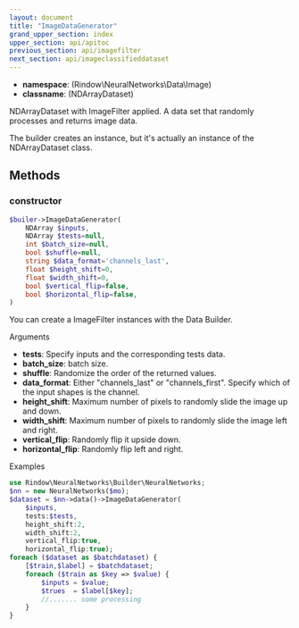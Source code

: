```yaml
---
layout: document
title: "ImageDataGenerator"
grand_upper_section: index
upper_section: api/apitoc
previous_section: api/imagefilter
next_section: api/imageclassifieddataset
---
```


- **namespace**: (Rindow\NeuralNetworks\Data\Image)
- **classname**: (NDArrayDataset)

NDArrayDataset with ImageFilter applied.
A data set that randomly processes and returns image data.

The builder creates an instance, but it's actually an instance of the NDArrayDataset class.

Methods
-------

### constructor
```php
$builer->ImageDataGenerator(
    NDArray $inputs,
    NDArray $tests=null,
    int $batch_size=null,
    bool $shuffle=null,
    string $data_format='channels_last',
    float $height_shift=0,
    float $width_shift=0,
    bool $vertical_flip=false,
    bool $horizontal_flip=false,
)
```
You can create a ImageFilter instances with the Data Builder.

Arguments

- **tests**: Specify inputs and the corresponding tests data.
- **batch_size**: batch size.
- **shuffle**: Randomize the order of the returned values.
- **data_format**: Either "channels_last" or "channels_first". Specify which of the input shapes is the channel.
- **height_shift**: Maximum number of pixels to randomly slide the image up and down.
- **width_shift**: Maximum number of pixels to randomly slide the image left and right.
- **vertical_flip**: Randomly flip it upside down.
- **horizontal_flip**: Randomly flip left and right.

Examples

```php
use Rindow\NeuralNetworks\Builder\NeuralNetworks;
$nn = new NeuralNetworks($mo);
$dataset = $nn->data()->ImageDataGenerator(
    $inputs,
    tests:$tests,
    height_shift:2,
    width_shift:2,
    vertical_flip:true,
    horizontal_flip:true);
foreach ($dataset as $batchdataset) {
    [$train,$label] = $batchdataset;
    foreach ($train as $key => $value) {
        $inputs = $value;
        $trues  = $label[$key];
        //....... some processing
    }
}
```
